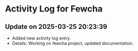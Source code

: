 # Activity Log for Fewcha

## Update on 2025-03-25 20:23:39
- Added new activity log entry.
- Details: Working on fewcha project, updated documentation.

